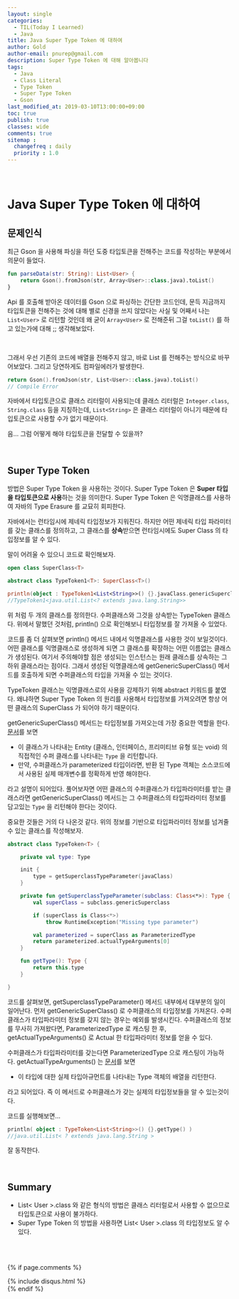 ```yaml
---
layout: single
categories:
  - TIL(Today I Learned)
  - Java
title: Java Super Type Token 에 대하여
author: Gold
author-email: pnurep@gmail.com
description: Super Type Token 에 대해 알아봅니다
tags:
  - Java
  - Class Literal
  - Type Token
  - Super Type Token
  - Gson
last_modified_at: 2019-03-10T13:00:00+09:00
toc: true
publish: true
classes: wide
comments: true
sitemap :
  changefreq : daily
  priority : 1.0
---
```


<br>

# Java Super Type Token 에 대하여

## 문제인식

최근 Gson 을 사용해 파싱을 하던 도중 타입토큰을 전해주는 코드를 작성하는 부분에서 의문이 들었다.

```kotlin
fun parseData(str: String): List<User> {
    return Gson().fromJson(str, Array<User>::class.java).toList()
}
```

Api 를 호출해 받아온 데이터를 Gson 으로 파싱하는 간단한 코드인데, 문득 지금까지 타입토큰을 전해주는 것에 대해 별로 신경을 쓰지 않았다는 사실 및 어째서 나는 ```List<User>``` 로 리턴할 것인데 왜 굳이 ```Array<User>``` 로 전해준뒤 그걸 ```toList()``` 를 하고 있는가에 대해 ;; 생각해보았다.

<br>

그래서 우선 기존의 코드에 배열을 전해주지 않고, 바로 List 를 전해주는 방식으로 바꾸어보았다.
그리고 당연하게도 컴파일에러가 발생한다.

```kotlin
return Gson().fromJson(str, List<User>::class.java).toList()
// Compile Error
```

자바에서 타입토큰으로 클래스 리터럴이 사용되는데 클래스 리터럴은 ```Integer.class```, ```String.class``` 등을 지칭하는데, ```List<String>``` 은 클래스 리터럴이 아니기 때문에 타입토큰으로 사용할 수가 없기 때문이다.

음... 그럼 어떻게 해야 타입토큰을 전달할 수 있을까?



<br>



## Super Type Token

방법은 Super Type Token 을 사용하는 것이다. Super Type Token 은 <b>Super 타입을 타입토큰으로 사용</b>하는 것을 의미한다.
Super Type Token 은 익명클래스를 사용하여 자바의 Type Erasure 를 교묘히 회피한다.

자바에서는 런타임시에 제네릭 타입정보가 지워진다. 하지만 어떤 제네릭 타입 파라미터를 갖는 클래스를 정의하고, 그 클래스를 <b>상속</b>받으면 런타임시에도 Super Class 의 타입정보를 알 수 있다.

말이 어려울 수 있으니 코드로 확인해보자.

```kotlin
open class SuperClass<T>

abstract class TypeToken1<T>: SuperClass<T>()

println(object : TypeToken1<List<String>>() {}.javaClass.genericSuperclass)
//TypeToken1<java.util.List<? extends java.lang.String>>
```

위 처럼 두 개의 클래스를 정의한다. 수퍼클래스와 그것을 상속받는 TypeToken 클래스다. 위에서 말했던 것처럼, println() 으로 확인해보니 타입정보를 잘 가져올 수 있었다.

코드를 좀 더 살펴보면 println() 메서드 내에서 익명클래스를 사용한 것이 보일것이다. 어떤 클래스를 익명클래스로 생성하게 되면 그 클래스를 확장하는 어떤 이름없는 클래스가 생성된다. 여기서 주의해야할 점은 생성되는 인스턴스는 원래 클래스를 상속하는 그 하위 클래스라는 점이다. 그래서 생성된 익명클래스에 getGenericSuperClass() 메서드를 호출하게 되면 수퍼클래스의 타입을 가져올 수 있는 것이다.

TypeToken 클래스는 익명클래스로의 사용을 강제하기 위해 abstract 키워드를 붙였다. 왜냐하면 Super Type Token 의 원리를 사용해서 타입정보를 가져오려면 항상 어떤 클래스의 SuperClass 가 되어야 하기 때문이다.

getGenericSuperClass() 메서드는 타입정보를 가져오는데 가장 중요한 역할을 한다. [문서](https://docs.oracle.com/javase/8/docs/api/java/lang/Class.html#getGenericSuperclass--)를 보면
* 이 클래스가 나타내는 Entity (클래스, 인터페이스, 프리미티브 유형 또는 void) 의 직접적인 수퍼 클래스를 나타내는 ```Type``` 을 리턴합니다.
* 만약, 수퍼클래스가 parameterized 타입이라면, 반환 된 Type 객체는 소스코드에서 사용된 실제 매개변수를 정확하게 반영 해야한다.

라고 설명이 되어있다. 풀어보자면 어떤 클래스의 수퍼클래스가 타입파라미터를 받는 클래스라면 getGenericSuperClass() 메서드는 그 수퍼클래스의 타입파라미터 정보를 담고있는 ```Type``` 을 리턴해야 한다는 것이다.



중요한 것들은 거의 다 나온것 같다. 위의 정보를 기반으로 타입파라미터 정보를 넘겨줄 수 있는 클래스를 작성해보자.

```kotlin
abstract class TypeToken<T> {

    private val type: Type

    init {
        type = getSuperclassTypeParameter(javaClass)
    }

    private fun getSuperclassTypeParameter(subclass: Class<*>): Type {
        val superClass = subclass.genericSuperclass

        if (superClass is Class<*>)
            throw RuntimeException("Missing type parameter")

        val parameterized = superClass as ParameterizedType
        return parameterized.actualTypeArguments[0]
    }

    fun getType(): Type {
        return this.type
    }

}
```

코드를 살펴보면, getSuperclassTypeParameter() 메서드 내부에서 대부분의 일이 일어난다. 먼저 getGenericSuperClass() 로 수퍼클래스의 타입정보를 가져온다. 수퍼클래스가 타입파라미터 정보를 갖지 않는 경우는 예외를 발생시킨다. 수퍼클래스의 정보를 무사히 가져왔다면, ParameterizedType 로 캐스팅 한 후, getActualTypeArguments() 로 Actual 한 타입파라미터 정보를 얻을 수 있다.

수퍼클래스가 타입파라미터를 갖는다면 ParameterizedType 으로 캐스팅이 가능하다. getActualTypeArguments() 는 [문서](https://docs.oracle.com/javase/8/docs/api/java/lang/reflect/ParameterizedType.html#getActualTypeArguments--)를 보면
* 이 타입에 대한 실제 타입아규먼트를 나타내는 Type 객체의 배열을 리턴한다.

라고 되어있다. 즉 이 메서드로 수퍼클래스가 갖는 실제의 타입정보들을 알 수 있는것이다.


코드를 실행해보면...

```kotlin
println( object : TypeToken<List<String>>() {}.getType() )
//java.util.List< ? extends java.lang.String >
```

잘 동작한다.




<br>




## Summary

* List< User >.class 와 같은 형식의 방법은 클래스 리터럴로서 사용할 수 없으므로 타입토큰으로 사용이 불가하다.
* Super Type Token 의 방법을 사용하면 List< User >.class 의 타입정보도 알 수 있다.


<br><br>


{% if page.comments %}
<div id="post-disqus" class="container">
{% include disqus.html %}
</div>
{% endif %}



























